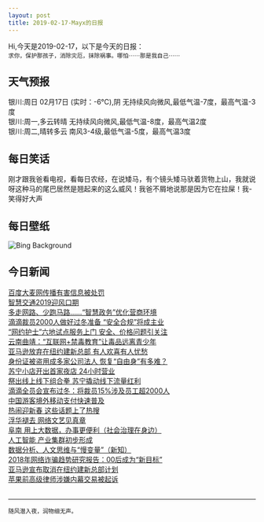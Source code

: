 ```yaml
---
layout: post
title: 2019-02-17-Mayx的日报
---
```


Hi,今天是2019-02-17，以下是今天的日报：<br><small>
求你，保护那孩子，消除灾厄，抹除祸事。哪怕⋯⋯那是我自己⋯⋯</small><!--more-->
## 天气预报
银川:周日 02月17日 (实时：-6℃),阴 无持续风向微风,最低气温-7度，最高气温-3度<br>银川:周一,多云转晴 无持续风向微风,最低气温-8度，最高气温2度<br>银川:周二,晴转多云 南风3-4级,最低气温-5度，最高气温3度
## 每日笑话
刚才跟我爸看电视，看每日农经，在说矮马，有个镜头矮马驮着货物上山，我就说呀这种马的尾巴居然是翘起来的这么威风！我爸不屑地说那是因为它在拉屎！我-笑得好大声
## 每日壁纸
![Bing Background](https://cn.bing.com/az/hprichbg/rb/PangolinDay_EN-US4234282940_1920x1080.jpg "Ground pangolin at Gorongosa National Park, Mozambique (© Jen Guyton/Minden Pictures)")
## 今日新闻

[百度大麦网传播有害信息被处罚](http://it.people.com.cn/n1/2019/0216/c1009-30758487.html)   
[智慧交通2019迎风口期](http://it.people.com.cn/n1/2019/0216/c1009-30758474.html)   
[多走网路、少跑马路……“智慧政务”优化营商环境](http://it.people.com.cn/n1/2019/0216/c1009-30758416.html)   
[滴滴裁员2000人做好过冬准备 “安全合规”将成主业](http://it.people.com.cn/n1/2019/0216/c1009-30758432.html)   
[“网约护士”六地试点服务上门 安全、价格问题引关注](http://it.people.com.cn/n1/2019/0216/c1009-30758435.html)   
[云南曲靖：“互联网+禁毒教育”让毒品远离青少年](http://it.people.com.cn/n1/2019/0216/c1009-30758449.html)   
[亚马逊放弃在纽约建新总部 有人欢喜有人忧愁](http://it.people.com.cn/n1/2019/0216/c1009-30758396.html)   
[身份证被盗用成多家公司法人 恢复“自由身”有多难？](http://it.people.com.cn/n1/2019/0216/c1009-30758392.html)   
[苏宁小店开出首家夜店 24小时营业](http://it.people.com.cn/n1/2019/0215/c1009-30707729.html)   
[祭出线上线下组合拳 苏宁撬动线下流量红利](http://it.people.com.cn/n1/2019/0215/c1009-30704099.html)   
[滴滴全员会宣布过冬：将裁员15%涉及员工超2000人](http://it.people.com.cn/n1/2019/0215/c1009-30686591.html)   
[中国游客境外移动支付快速普及](http://it.people.com.cn/n1/2019/0215/c1009-30677689.html)   
[热闹迎新春 这些话题上了热搜](http://it.people.com.cn/n1/2019/0215/c1009-30677658.html)   
[浮华褪去 网络文艺见真章](http://it.people.com.cn/n1/2019/0215/c1009-30677676.html)   
[阜南 用上大数据，办事更便利（社会治理在身边）](http://it.people.com.cn/n1/2019/0215/c1009-30677533.html)   
[人工智能 产业集群初步形成](http://it.people.com.cn/n1/2019/0215/c1009-30677525.html)   
[数据分析、人文思维与“慢变量”（新知）](http://it.people.com.cn/n1/2019/0215/c1009-30677511.html)   
[2018年网络诈骗趋势研究报告：00后成为“新目标”](http://it.people.com.cn/n1/2019/0215/c1009-30677088.html)   
[亚马逊宣布取消在纽约建新总部计划](http://it.people.com.cn/n1/2019/0215/c1009-30676887.html)   
[苹果前高级律师涉嫌内幕交易被起诉](http://it.people.com.cn/n1/2019/0215/c1009-30676840.html)   
<br />

***

<small>随风潜入夜，润物细无声。</small>
